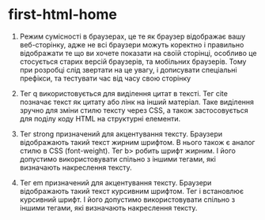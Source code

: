 # first-html-home

1. Режим сумісності в браузерах, це те як браузер відображає вашу веб-сторінку, адже не всі браузери можуть коректно і 
   правильно відображати те що  ви хочете показати на своїй сторінці, особливо це стосується старих версій браузерів, та мобільних браузерів. 
   Тому при розробці слід звертати на це увагу, і дописувати спеціальні префікси, та тестувати час від часу свою сторінку

2. Тег  q  використовується для виділення цитат в тексті. 
   Тег cite позначає текст як цитату або лінк на інший матеріал. Таке виділення зручно для зміни стилю тексту через CSS, а також застосовується для поділу коду HTML на структурні елементи. 

3. Тег strong призначений для акцентування тексту. Браузери відображають такий текст жирним шрифтом. В нього також є аналог стилю в CSS     (font-weight).
   Тег b> робить шрифт жирним. І його допустимо використовувати спільно з іншими тегами, які визначають накреслення тексту.

4. Тег em призначений для акцентування тексту. Браузери відображають такий текст курсивним шрифтом.
   Тег i встановлює курсивний шрифт. І його допустимо використовувати спільно з іншими тегами, які визначають накреслення тексту.

